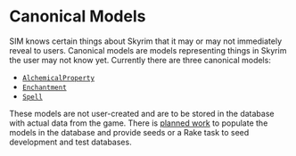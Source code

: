# Canonical Models

SIM knows certain things about Skyrim that it may or may not immediately reveal to users. Canonical models are models representing things in Skyrim the user may not know yet. Currently there are three canonical models:

* [`AlchemicalProperty`](/app/models/alchemical_property.rb)
* [`Enchantment`](/app/models/enchantment.rb)
* [`Spell`](/app/models/spell.rb)

These models are not user-created and are to be stored in the database with actual data from the game. There is [planned work](https://trello.com/c/WwBkrm30/179-populate-canonical-models-in-database) to populate the models in the database and provide seeds or a Rake task to seed development and test databases.
